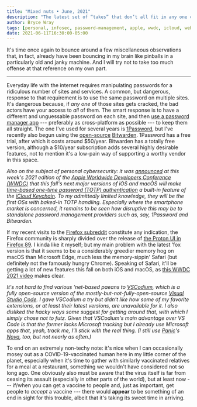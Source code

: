 ```yaml
---
title: "Mixed nuts • June, 2021"
description: "The latest set of “takes” that don’t all fit in any one category."
author: Bryce Wray
tags: [personal, infosec, password-management, apple, wwdc, icloud, web-browsers, mozilla-firefox, pandemic, covid-19]
date: 2021-06-11T16:30:00-05:00
---
```


It's time once again to bounce around a few miscellaneous observations that, in fact, already have been bouncing in my brain like pinballs in a particularly old and janky machine. And I will try not to take too much offense at that reference on my own part.

---

Everyday life with the internet requires manipulating passwords for a ridiculous number of sites and services. A common, but dangerous, response to that requirement is to use the same password on multiple sites. It's dangerous because, if *any one* of those sites gets cracked, the bad actors have your access to *all* of them. The smart response is to have a different and unguessable password on each site, and then [use a password manager app](https://www.howtogeek.com/141500/why-you-should-use-a-password-manager-and-how-to-get-started/) --- preferably as cross-platform as possible --- to keep them all straight. The one I've used for several years is [1Password](https://1password.com), but I've recently also begun using the [open-source](https://en.wikipedia.org/wiki/Open-source_software) [Bitwarden](https://bitwarden.com). 1Password has a free trial, after which it costs around $50/year. Bitwarden has a totally free version, although a $10/year subscription adds several highly desirable features, not to mention it's a low-pain way of supporting a worthy vendor in this space.

*Also on the subject of personal cybersecurity: it was [announced](https://9to5mac.com/2021/06/07/ios-15-ipados-15-and-macos-monterey-gain-built-in-two-factor-code-generator-and-autofill/) at this week's 2021 edition of the [Apple Worldwide Developers Conference (WWDC)](https://en.wikipedia.org/wiki/Apple_Worldwide_Developers_Conference) that this fall's next major versions of iOS and macOS will make [time-based one-time password (TOTP) authentication](https://datatracker.ietf.org/doc/html/rfc6238) a built-in feature of the [iCloud Keychain](https://support.apple.com/en-us/HT204085). To my admittedly limited knowledge, they will be the first OSs with baked-in TOTP handling. Especially where the smartphone market is concerned, it remains to be seen how disruptive this may be to standalone password management providers such as, say, 1Password and Bitwarden.*

If my recent visits to the [Firefox subreddit](https://reddit.com/r/firefox) constitute any indication, the Firefox community is sharply divided over the release of [the Proton UI in Firefox 89](https://www.xda-developers.com/mozilla-releases-firefox-89-update-with-new-proton-design/). I kinda like it myself; but my main problem with the latest ’fox version is that it seems to be a considerably greedier memory hog on macOS than Microsoft Edge, much less the memory-sippin' Safari (but definitely not the famously hungry Chrome). Speaking of Safari, it'll be getting a lot of new features this fall on both iOS and macOS, as [this WWDC 2021 video](https://developer.apple.com/videos/play/wwdc2021/10104/) makes clear.

*It's not hard to find various ’net-based paeans to [VSCodium](https://vscodium.com/), which is a fully open-source version of the mostly-but-not-fully-open-source [Visual Studio Code](https://code.visualstudio.com). I gave VSCodium a try but didn't like how some of my favorite extensions, or at least their latest versions, are unavailable for it. I also disliked the hacky ways some suggest for getting around that, with which I simply chose not to futz. Given that VSCodium's main advantage over VS Code is that the former lacks Microsoft tracking but I already use Microsoft apps that, yeah, track me, I'll stick with the real thing. (I still use [Panic](https://panic.com)'s [Nova](https://nova.app), too, but not nearly as often.)*

To end on an extremely non-techy note: it's nice when I can occasionally mosey out as a COVID-19-vaccinated human here in my little corner of the planet, especially when it's time to gather with similarly vaccinated relatives for a meal at a restaurant, something we wouldn't have considered not so long ago. One obviously also must be aware that the virus itself is far from ceasing its assault (especially in other parts of the world), but at least now --- if/when you can get a vaccine to people and, just as important, get people to *accept* a vaccine --- there would **appear** to be something of an end in sight for this trouble, albeit that it's taking its sweet time in arriving.
